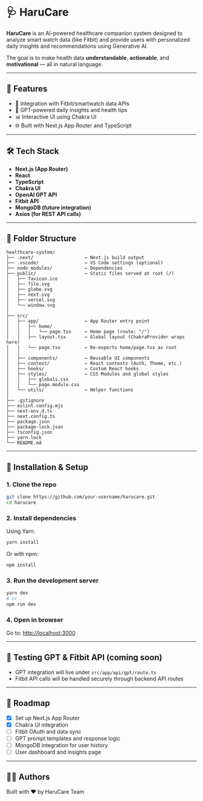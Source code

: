 # 🩺 HaruCare

**HaruCare** is an AI-powered healthcare companion system designed to analyze smart watch data (like Fitbit) and provide users with personalized daily insights and recommendations using Generative AI.

The goal is to make health data **understandable**, **actionable**, and **motivational** — all in natural language.

---

## 🚀 Features

- 🔗 Integration with Fitbit/smartwatch data APIs
- 🧠 GPT-powered daily insights and health tips
- 📊 Interactive UI using Chakra UI
- 🌐 Built with Next.js App Router and TypeScript

---

## 🛠️ Tech Stack

- **Next.js (App Router)**
- **React**
- **TypeScript**
- **Chakra UI**
- **OpenAI GPT API**
- **Fitbit API**
- **MongoDB (future integration)**
- **Axios (for REST API calls)**

---

## 📂 Folder Structure

```
healthcare-system/
├── .next/                   ← Next.js build output
├── .vscode/                 ← VS Code settings (optional)
├── node_modules/            ← Dependencies
├── public/                  ← Static files served at root (/)
│   ├── favicon.ico
│   ├── file.svg
│   ├── globe.svg
│   ├── next.svg
│   ├── vercel.svg
│   └── window.svg
│
├── src/
│   ├── app/                 ← App Router entry point
│   │   ├── home/
│   │   │   └── page.tsx     ← Home page (route: "/")
│   │   ├── layout.tsx       ← Global layout (ChakraProvider wraps here)
│   │   └── page.tsx         ← Re-exports home/page.tsx as root
│   │
│   ├── components/          ← Reusable UI components
│   ├── context/             ← React contexts (Auth, Theme, etc.)
│   ├── hooks/               ← Custom React hooks
│   ├── styles/              ← CSS Modules and global styles
│   │   ├── globals.css
│   │   └── page.module.css
│   └── utils/               ← Helper functions
│
├── .gitignore
├── eslint.config.mjs
├── next-env.d.ts
├── next.config.ts
├── package.json
├── package-lock.json
├── tsconfig.json
├── yarn.lock
└── README.md
```

---

## 🧰 Installation & Setup

### 1. Clone the repo

```bash
git clone https://github.com/your-username/harucare.git
cd harucare
```

### 2. Install dependencies

Using Yarn:
```bash
yarn install
```

Or with npm:
```bash
npm install
```

### 3. Run the development server

```bash
yarn dev
# or
npm run dev
```

### 4. Open in browser

Go to: [http://localhost:3000](http://localhost:3000)

---

## 🧪 Testing GPT & Fitbit API (coming soon)

- GPT integration will live under `src/app/api/gpt/route.ts`
- Fitbit API calls will be handled securely through backend API routes

---

## 📅 Roadmap

- [x] Set up Next.js App Router
- [x] Chakra UI integration
- [ ] Fitbit OAuth and data sync
- [ ] GPT prompt templates and response logic
- [ ] MongoDB integration for user history
- [ ] User dashboard and insights page

---

## 🧑‍💻 Authors

Built with ❤️ by HaruCare Team
